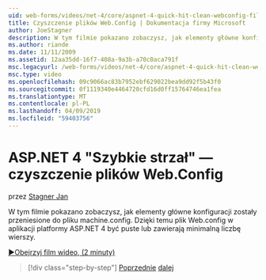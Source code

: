 ```yaml
---
uid: web-forms/videos/net-4/core/aspnet-4-quick-hit-clean-webconfig-files
title: Czyszczenie plików Web.Config | Dokumentacja firmy Microsoft
author: JoeStagner
description: W tym filmie pokazano zobaczysz, jak elementy główne konfiguracji zostały przeniesione do pliku machine.config. Dzięki temu plik Web.config w aplikacji platformy ASP.NET 4...
ms.author: riande
ms.date: 11/11/2009
ms.assetid: 12aa35dd-16f7-408a-9a3b-a70c0aca791f
msc.legacyurl: /web-forms/videos/net-4/core/aspnet-4-quick-hit-clean-webconfig-files
msc.type: video
ms.openlocfilehash: 09c9066ac83b7952ebf629022bea9dd92f5b43f0
ms.sourcegitcommit: 0f1119340e4464720cfd16d0ff15764746ea1fea
ms.translationtype: MT
ms.contentlocale: pl-PL
ms.lasthandoff: 04/09/2019
ms.locfileid: "59403756"
---
```

# <a name="aspnet-4-quick-hit---clean-webconfig-files"></a>ASP.NET 4 "Szybkie strzał" — czyszczenie plików Web.Config

przez [Stagner Jan](https://github.com/JoeStagner)

W tym filmie pokazano zobaczysz, jak elementy główne konfiguracji zostały przeniesione do pliku machine.config. Dzięki temu plik Web.config w aplikacji platformy ASP.NET 4 być puste lub zawierają minimalną liczbę wierszy.

[&#9654;Obejrzyj film wideo, (2 minuty)](https://channel9.msdn.com/Blogs/ASP-NET-Site-Videos/aspnet-4-quick-hit-clean-webconfig-files)

> [!div class="step-by-step"]
> [Poprzednie](aspnet-4-quick-hit-auto-start.md)
> [dalej](aspnet-4-quick-hit-predictable-client-ids.md)
